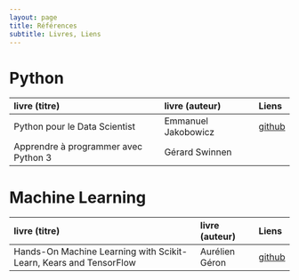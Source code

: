 ```yaml
---
layout: page
title: Références
subtitle: Livres, Liens
---
```



# Python 

| livre (titre) | livre (auteur)| Liens |
|:-------|:-------|:-------|
|Python pour le Data Scientist|Emmanuel Jakobowicz|[github](https://github.com/emjako)|
|Apprendre à programmer avec Python 3|Gérard Swinnen|| 


# Machine Learning

| livre (titre) | livre (auteur)| Liens |
|:-------|:-------|:-------|
|Hands-On Machine Learning with Scikit-Learn, Kears and TensorFlow|Aurélien Géron|[github](https://github.com/ageron)|
